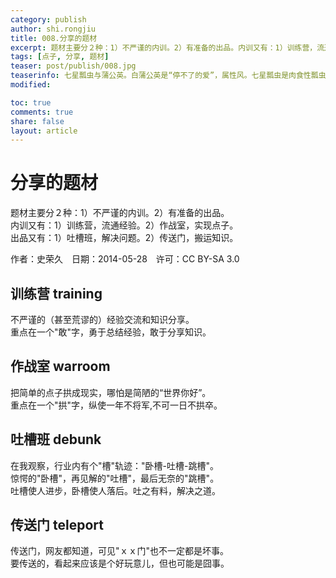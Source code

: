```yaml
---
category: publish
author: shi.rongjiu
title: 008.分享的题材
excerpt: 题材主要分２种：1）不严谨的内训。2）有准备的出品。内训又有：1）训练营，流通经验。2）作战室，实现点子。出品又有：1）吐槽班，解决问题。2）传送门，搬运知识。
tags: [点子, 分享, 题材]
teaser: post/publish/008.jpg
teaserinfo: 七星瓢虫与蒲公英。白蒲公英是“停不了的爱”，属性风。七星瓢虫是肉食性瓢虫（注：植食性瓢虫对农业有害），它一天可以吃掉一百三十多只蚜虫，所以是农民的好朋友。
modified: 

toc: true
comments: true
share: false
layout: article
---
```


# 分享的题材

题材主要分２种：1）不严谨的内训。2）有准备的出品。  
内训又有：1）训练营，流通经验。2）作战室，实现点子。  
出品又有：1）吐槽班，解决问题。2）传送门，搬运知识。

作者：史荣久　日期：2014-05-28　许可：CC BY-SA 3.0

## 训练营 training

不严谨的（甚至荒谬的）经验交流和知识分享。  
重点在一个"敢"字，勇于总结经验，敢于分享知识。

## 作战室 warroom

把简单的点子拱成现实，哪怕是简陋的“世界你好”。  
重点在一个"拱"字，纵使一年不将军,不可一日不拱卒。

## 吐槽班 debunk

在我观察，行业内有个"槽"轨迹："卧槽-吐槽-跳槽"。  
惊愕的"卧槽"，再见解的"吐槽"，最后无奈的"跳槽"。  
吐槽使人进步，卧槽使人落后。吐之有料，解决之道。

## 传送门 teleport

传送门，网友都知道，可见"ｘｘ门"也不一定都是坏事。  
要传送的，看起来应该是个好玩意儿，但也可能是囧事。

